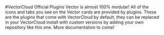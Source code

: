 #VectorCloud Official Plugins
Vector is almost 100% modular! All of the icons and tabs you see on the Vector cards are provided by plugins. These are the plugins that come with VectorCloud by default, they can be replaced in your VectorCloud install with custom versions by adding your own repository like this one. More documentation to come!
